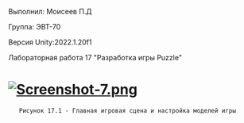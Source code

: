 Выполнил: Моисеев П.Д

Группа: ЭВТ-70

Версия Unity:2022.1.20f1

Лабораторная работа 17 "Разработка игры Puzzle"

# [![Screenshot-7.png](https://i.postimg.cc/y6hg9bx7/Screenshot-7.png)](https://postimg.cc/LhX8FvjW)
       Рисунок 17.1 - Главная игровая сцена и настройка моделей игры
